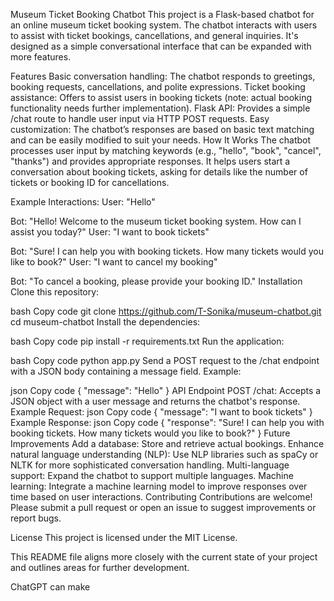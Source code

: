 Museum Ticket Booking Chatbot
This project is a Flask-based chatbot for an online museum ticket booking system. The chatbot interacts with users to assist with ticket bookings, cancellations, and general inquiries. It's designed as a simple conversational interface that can be expanded with more features.

Features
Basic conversation handling: The chatbot responds to greetings, booking requests, cancellations, and polite expressions.
Ticket booking assistance: Offers to assist users in booking tickets (note: actual booking functionality needs further implementation).
Flask API: Provides a simple /chat route to handle user input via HTTP POST requests.
Easy customization: The chatbot’s responses are based on basic text matching and can be easily modified to suit your needs.
How It Works
The chatbot processes user input by matching keywords (e.g., "hello", "book", "cancel", "thanks") and provides appropriate responses. It helps users start a conversation about booking tickets, asking for details like the number of tickets or booking ID for cancellations.

Example Interactions:
User: "Hello"

Bot: "Hello! Welcome to the museum ticket booking system. How can I assist you today?"
User: "I want to book tickets"

Bot: "Sure! I can help you with booking tickets. How many tickets would you like to book?"
User: "I want to cancel my booking"

Bot: "To cancel a booking, please provide your booking ID."
Installation
Clone this repository:

bash
Copy code
git clone https://github.com/T-Sonika/museum-chatbot.git
cd museum-chatbot
Install the dependencies:

bash
Copy code
pip install -r requirements.txt
Run the application:

bash
Copy code
python app.py
Send a POST request to the /chat endpoint with a JSON body containing a message field. Example:

json
Copy code
{
  "message": "Hello"
}
API Endpoint
POST /chat: Accepts a JSON object with a user message and returns the chatbot's response.
Example Request:
json
Copy code
{
  "message": "I want to book tickets"
}
Example Response:
json
Copy code
{
  "response": "Sure! I can help you with booking tickets. How many tickets would you like to book?"
}
Future Improvements
Add a database: Store and retrieve actual bookings.
Enhance natural language understanding (NLP): Use NLP libraries such as spaCy or NLTK for more sophisticated conversation handling.
Multi-language support: Expand the chatbot to support multiple languages.
Machine learning: Integrate a machine learning model to improve responses over time based on user interactions.
Contributing
Contributions are welcome! Please submit a pull request or open an issue to suggest improvements or report bugs.

License
This project is licensed under the MIT License.

This README file aligns more closely with the current state of your project and outlines areas for further development.












ChatGPT can make
